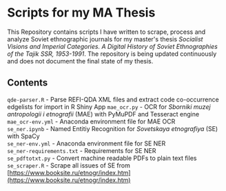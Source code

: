 # Scripts for my MA Thesis

This Repository contains scripts I have written to scrape, process and analyze Soviet ethnographic journals for my master's thesis _Socialist Visions and Imperial Categories. A Digital History of Soviet Ethnographies of the Tajik SSR, 1953-1991_. The repository is being updated continuously and does not document the final state of my thesis.

## Contents

`qde-parser.R` - Parse REFI-QDA XML files and extract code co-occurrence edgelists for import in R Shiny App
`mae_ocr.py` - OCR for _Sborniki muzej antropologii i etnografii_ (MAE) with PyMuPDF and Tesseract engine \
`mae_ocr-env.yml` - Anaconda environment file for MAE OCR \
`se_ner.ipynb` - Named Entitiy Recognition for _Sovetskaya etnografiya_ (SE) with SpaCy \
`se_ner-env.yml` - Anaconda environment file for SE NER \
`se_ner-requirements.txt` - Requirements for SE NER \
`se_pdftotxt.py` - Convert machine readable PDFs to plain text files \
`se_scraper.R` - Scrape all issues of SE from [https://www.booksite.ru/etnogr/index.htm](https://www.booksite.ru/etnogr/index.htm)
